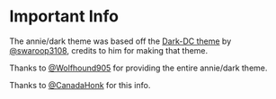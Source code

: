 # Important Info
The annie/dark theme was based off the [Dark-DC theme](https://www.github.com/swaroop3108/dark-dc) by [@swaroop3108](https://www.github.com/swaroop3108), credits to him for making that theme. 

Thanks to [@Wolfhound905](https://www.github.com/wolfhound905) for providing the entire annie/dark theme.

Thanks to [@CanadaHonk](https://www.github.com/canadahonk/) for this info.

